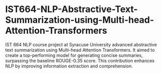 # IST664-NLP-Abstractive-Text-Summarization-using-Multi-head-Attention-Transformers
IST 664 NLP course project at Syracuse University advanced abstractive text summarization using Multi-head Attention Transformers. It aimed to create a top-performing model for generating concise summaries, surpassing the baseline ROUGE-0.35 score. This contribution enhances NLP by improving information extraction and comprehension.
